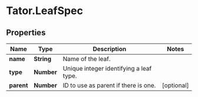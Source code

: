 # Tator.LeafSpec

## Properties

Name | Type | Description | Notes
------------ | ------------- | ------------- | -------------
**name** | **String** | Name of the leaf. | 
**type** | **Number** | Unique integer identifying a leaf type. | 
**parent** | **Number** | ID to use as parent if there is one. | [optional] 


